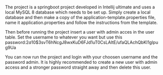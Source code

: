 The project is a springboot project developed in Intellij ultimate and uses a local MySQL 8 database which needs to be set up. 
Simply create a local database and then make a copy of the application-template.properties file, name it application.properties and follow the instructions from the template.

Then before running the project insert a user with admin acces in the user table. 
Set the username to whatever you want but use this password:$2a$10$3svT6hNcgJ8wxKuD6FJd1uT0CsLAItE/ufaQLAchQbKI1glpug9Ua

You can now run the project and login with your choosen username and the password admin. It is highly recommended to create a new user with admin access and a stronger password straight away and then delete this user.
